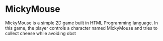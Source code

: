 # MickyMouse

MickyMouse is a simple 2D game built in  HTML Programming language. In this game, the player controls a character named MickyMouse and tries to collect cheese while avoiding obst
